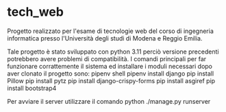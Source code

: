 # tech_web

Progetto realizzato per l'esame di tecnologie web del corso di ingegneria informatica presso l'Università degli studi di Modena e Reggio Emilia.

Tale progetto è stato sviluppato con python 3.11 perciò versione precedenti potrebbero avere problemi di compatibilità.
I comandi principali per far funzionare corrattemente il sistema ed installare i moduli necessari dopo aver clonato il progetto sono:
  pipenv shell
  pipenv install django
  pip install Pillow
  pip install pytz
  pip install django-crispy-forms
  pip install asgiref
  pip install bootstrap4
  
Per avviare il server utilizzare il comando
  python ./manage.py runserver
